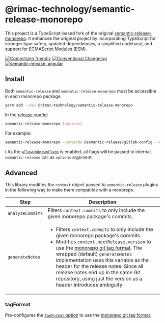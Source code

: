# @rimac-technology/semantic-release-monorepo

This project is a TypeScript-based fork of the original
[semantic-release-monorepo](https://github.com/pmowrer/semantic-release-monorepo). It enhances the original project by
incorporating TypeScript for stronger type safety, updated dependencies, a simplified codebase, and support for ECMAScript Modules
(ESM).

[![Commitizen friendly](https://img.shields.io/badge/commitizen-friendly-brightgreen.svg)](http://commitizen.github.io/cz-cli/)
[![Conventional Changelog](https://img.shields.io/badge/changelog-conventional-brightgreen.svg)](http://conventional-changelog.github.io)
[![semantic-release: angular](https://img.shields.io/badge/semantic--release-conventionalcommits-e10079?logo=semantic-release)](https://github.com/semantic-release/semantic-release)

## Install

Both `semantic-release` and `semantic-release-monorepo` must be accessible in each monorepo package.

```bash
yarn add --dev @rimac-technology/semantic-release-monorepo
```

In the
[release config](https://github.com/semantic-release/semantic-release/blob/master/docs/usage/configuration.md#configuration-file):

```sh
semantic-release-monorepo [options]
```
For example:
```sh
semantic-release-monorepo --extends @semantic-release/gitlab-config --dry-run
```
ℹ️ As the [`allowUnknownFlags`](https://github.com/sindresorhus/meow#allowunknownflags) is enabled, all flags will be passed to internal `semantic-release` call as `options` argument.

## Advanced

This library modifies the `context` object passed to `semantic-release` plugins in the following way to make them compatible with
a monorepo.

| Step             | Description                                                                                                                                                                                                                                                                                                                                                                                                                   |
|------------------|-------------------------------------------------------------------------------------------------------------------------------------------------------------------------------------------------------------------------------------------------------------------------------------------------------------------------------------------------------------------------------------------------------------------------------|
| `analyzeCommits` | Filters `context.commits` to only include the given monorepo package's commits.                                                                                                                                                                                                                                                                                                                                               |
| `generateNotes`  | <ul><li>Filters `context.commits` to only include the given monorepo package's commits.</li><li>Modifies `context.nextRelease.version` to use the [monorepo git tag format](#how). The wrapped (default) `generateNotes` implementation uses this variable as the header for the release notes. Since all release notes end up in the same Git repository, using just the version as a header introduces ambiguity.</li></ul> |

### tagFormat

Pre-configures the
[`tagFormat` option](https://github.com/semantic-release/semantic-release/blob/caribou/docs/usage/configuration.md#tagformat) to
use the [monorepo git tag format](#how).
